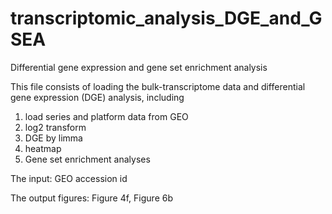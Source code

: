 # transcriptomic_analysis_DGE_and_GSEA
Differential gene expression and gene set enrichment analysis

This file consists of loading the bulk-transcriptome data and differential gene expression (DGE) analysis, including

1) load series and platform data from GEO
2) log2 transform
3) DGE by limma
4) heatmap
5) Gene set enrichment analyses

The input: GEO accession id

The output figures: Figure 4f, Figure 6b

